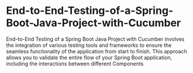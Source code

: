 # End-to-End-Testing-of-a-Spring-Boot-Java-Project-with-Cucumber
End-to-End Testing of a Spring Boot Java Project with Cucumber involves the integration of various testing tools and frameworks to ensure the seamless functionality of the application from start to finish. This approach allows you to validate the entire flow of your Spring Boot application, including the interactions between different Components 
